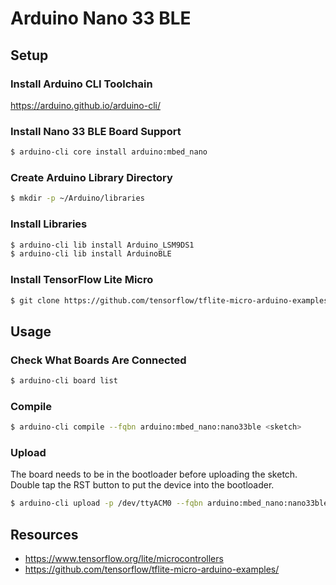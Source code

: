# Arduino Nano 33 BLE

## Setup

### Install Arduino CLI Toolchain

https://arduino.github.io/arduino-cli/

### Install Nano 33 BLE Board Support

```bash
$ arduino-cli core install arduino:mbed_nano
```

### Create Arduino Library Directory
```bash
$ mkdir -p ~/Arduino/libraries
```

### Install Libraries
```bash
$ arduino-cli lib install Arduino_LSM9DS1
$ arduino-cli lib install ArduinoBLE
```

### Install TensorFlow Lite Micro

```bash
$ git clone https://github.com/tensorflow/tflite-micro-arduino-examples/tree/main ~/Arduino
```

## Usage

### Check What Boards Are Connected

```bash
$ arduino-cli board list
```

### Compile

```bash
$ arduino-cli compile --fqbn arduino:mbed_nano:nano33ble <sketch>
```

### Upload

The board needs to be in the bootloader before uploading the sketch. Double tap
the RST button to put the device into the bootloader.

```bash
$ arduino-cli upload -p /dev/ttyACM0 --fqbn arduino:mbed_nano:nano33ble <sketch.ino>
```

## Resources

- https://www.tensorflow.org/lite/microcontrollers
- https://github.com/tensorflow/tflite-micro-arduino-examples/

